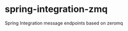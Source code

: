 spring-integration-zmq
======================

Spring Integration message endpoints based on zeromq
